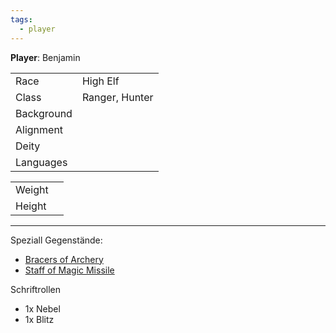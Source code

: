 ```yaml
---
tags:
  - player
---
```

**Player**: Benjamin

|            |                |
| ---------- | -------------- |
| Race       | High Elf       |
| Class      | Ranger, Hunter |
| Background |                |
| Alignment  |                |
| Deity      |                |
| Languages  |                |

|        |     |
| ------ | --- |
| Weight |     |
| Height |     |

---

Speziall Gegenstände:
- [Bracers of Archery](Equipment.md#Bracers%20of%20Archery) 
- [Staff of Magic Missile](Equipment.md#Staff%20of%20Magic%20Missile) 

Schriftrollen
- 1x Nebel
- 1x Blitz
